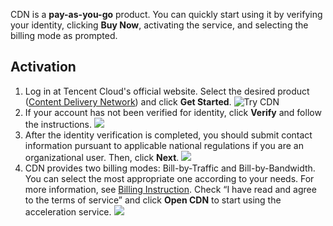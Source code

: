 CDN is a **pay-as-you-go** product. You can quickly start using it by verifying your identity, clicking **Buy Now**, activating the service, and selecting the billing mode as prompted.

## Activation
1. Log in at Tencent Cloud's official website. Select the desired product ([Content Delivery Network](https://intl.cloud.tencent.com/product/cdn)) and click **Get Started**.
  ![Try CDN](https://main.qcloudimg.com/raw/1d70fba5ab0fbcbb06985f32563d0386.png)
2. If your account has not been verified for identity, click **Verify** and follow the instructions.
     ![](https://main.qcloudimg.com/raw/017d197114e076878ca6d8f16ae1ea61.png)
3. After the identity verification is completed, you should submit contact information pursuant to applicable national regulations if you are an organizational user. Then, click **Next**.
    ![](https://main.qcloudimg.com/raw/09e7631432e4d3759c83c9111bdf6545.png)
4. CDN provides two billing modes: Bill-by-Traffic and Bill-by-Bandwidth. You can select the most appropriate one according to your needs. For more information, see [Billing Instruction](https://intl.cloud.tencent.com/document/product/228/2949). Check “I have read and agree to the terms of service” and click **Open CDN** to start using the acceleration service.
    ![](https://main.qcloudimg.com/raw/f4ad72ae39b9c4c0ed3c2b9b1c643556.png)
